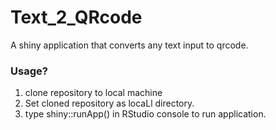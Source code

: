 # Text_2_QRcode
A shiny application that converts any text input to qrcode.

### Usage?
1. clone repository to local machine
2. Set cloned repository as locaLl directory.
3. type shiny::runApp() in RStudio console to run application.
